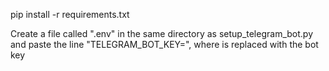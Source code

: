 pip install -r requirements.txt


Create a file called ".env" in the same directory as setup_telegram_bot.py and paste the line "TELEGRAM_BOT_KEY=<key>", where <key> is replaced with the bot key